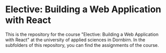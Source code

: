 # Elective: Building a Web Application with React

This is the repository for the course "Elective: Building a Web Application with React"
at the university of applied sciences in Dornbirn.
In the subfolders of this repository, you can find the assignments of the course.
